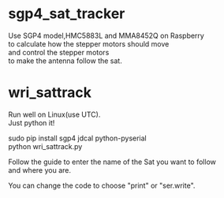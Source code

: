 # sgp4_sat_tracker
Use SGP4 model,HMC5883L and MMA8452Q on Raspberry  
to calculate how the stepper motors should move  
and control the stepper motors  
to make the antenna follow the sat.  

# wri_sattrack
Run well on Linux(use UTC).  
Just python it!  

sudo pip install sgp4 jdcal python-pyserial  
python wri_sattrack.py  

Follow the guide to enter the name of the Sat you want to follow  
and where you are.  

You can change the code to choose "print" or "ser.write".
